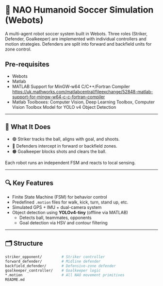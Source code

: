 # 🤖 NAO Humanoid Soccer Simulation (Webots)

A multi-agent robot soccer system built in Webots. Three roles (Striker, Defender, Goalkeeper) are implemented with individual controllers and motion strategies. Defenders are split into forward and backfield units for zone control.

## Pre-requisites
- Webots
- Matlab
- MATLAB Support for MinGW-w64 C/C++/Fortran Compiler https://uk.mathworks.com/matlabcentral/fileexchange/52848-matlab-support-for-mingw-w64-c-c-fortran-compiler
- Matlab Toolboxes: Computer Vision, Deep Learning Toolbox, Computer Vision Toolbox Model for YOLO v4 Object Detection

---

## 🎯 What It Does

- 🟢 Striker tracks the ball, aligns with goal, and shoots.
- 🔵 Defenders intercept in forward or backfield zones.
- 🟠 Goalkeeper blocks shots and clears the ball.

Each robot runs an independent FSM and reacts to local sensing.

---

## 🔍 Key Features

- Finite State Machine (FSM) for behavior control
- Predefined `.motion` files for walk, kick, turn, stand up, etc.
- Simulated GPS + IMU + dual-camera system
- Object detection using **YOLOv4-tiny** (offline via MATLAB)
  - Detects ball, teammates, opponents
  - Goal detection via HSV and contour filtering

---

## 🗂 Structure

```bash
striker_opponent/         # Striker controller
forward_defender/         # Midline defender
backfield_defender/       # Defensive-zone defender
goalkeeper_controller/    # Goalkeeper logic
*.motion                  # All NAO movement primitives
README.md
